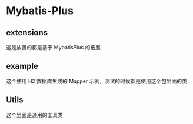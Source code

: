 # Mybatis-Plus

## extensions

这是放置的都是基于 MybatisPlus 的拓展

## example

这个使用 H2 数据库生成的 Mapper 示例，测试的时候都是使用这个包里面的类

## Utils

这个里面是通用的工具类

